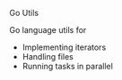 Go Utils 

Go language utils for  

- Implementing iterators
- Handling files
- Running tasks in parallel
  
